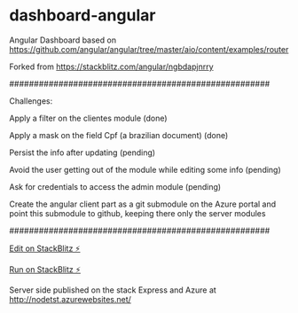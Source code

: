 # dashboard-angular

Angular Dashboard based on https://github.com/angular/angular/tree/master/aio/content/examples/router 

Forked from https://stackblitz.com/angular/ngbdapjnrry

#####################################################

Challenges: <p>
Apply a filter on the clientes module (done) <p>
Apply a mask on the field Cpf (a brazilian document) (done) <p>
Persist the info after updating (pending) <p>
Avoid the user getting out of the module while editing some info (pending) <p>
Ask for credentials to access the admin module (pending) <p>
Create the angular client part as a git submodule on the Azure portal and point this submodule to github, keeping there only the server modules

#####################################################


[Edit on StackBlitz ⚡️](https://stackblitz.com/edit/dashboard-angular)

[Run on StackBlitz ⚡️](https://dashboard-angular.stackblitz.io/dashboard)

Server side published on the stack Express and Azure at http://nodetst.azurewebsites.net/


